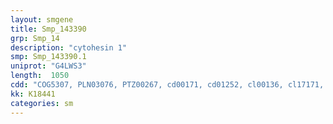 ```yaml
---
layout: smgene
title: Smp_143390
grp: Smp_14
description: "cytohesin 1"
smp: Smp_143390.1
uniprot: "G4LWS3"
length:  1050
cdd: "COG5307, PLN03076, PTZ00267, cd00171, cd01252, cl00136, cl17171, pfam00169, pfam01369, smart00222, smart00233"
kk: K18441
categories: sm
---
```

